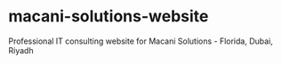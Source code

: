 # macani-solutions-website
Professional IT consulting website for Macani Solutions - Florida, Dubai, Riyadh
